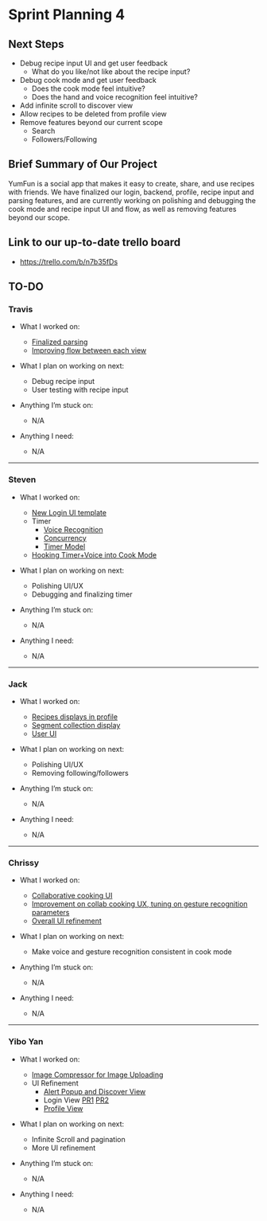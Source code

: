# Sprint Planning 4



## Next Steps

- Debug recipe input UI and get user feedback
    - What do you like/not like about the recipe input?
- Debug cook mode and get user feedback
    - Does the cook mode feel intuitive?
    - Does the hand and voice recognition feel intuitive?
- Add infinite scroll to discover view
- Allow recipes to be deleted from profile view
- Remove features beyond our current scope
    - Search
    - Followers/Following


## Brief Summary of Our Project

YumFun is a social app that makes it easy to create, share, and use recipes with friends. 
We have finalized our login, backend, profile, recipe input and parsing features, and are currently working on polishing and debugging the cook mode and recipe input UI and flow, 
as well as removing features beyond our scope.


## Link to our up-to-date trello board

- https://trello.com/b/n7b35fDs


## TO-DO

### Travis

- What I worked on:

  - [Finalized parsing](https://github.com/ECS189E/project-w21-codex-coders/commit/ebcd4ea8dcbe4f0db71ed211e1a9f89b263c8ba5)
  - [Improving flow between each view](https://github.com/ECS189E/project-w21-codex-coders/commit/06d1287cd1d4c1f16091ff7891e46971b4e8d7c3)

- What I plan on working on next:

  - Debug recipe input
  - User testing with recipe input
  
- Anything I’m stuck on:
  - N/A
- Anything I need:
  - N/A
  
---

### Steven

- What I worked on:

  - [New Login UI template](https://github.com/ECS189E/project-w21-codex-coders/commit/7957a373557d8de05dff945c78f9fffad6201208)
  - Timer
    - [Voice Recognition](https://github.com/ECS189E/project-w21-codex-coders/commit/d5559c751cba7503fbba7b9864dec2c79315afa1)
    - [Concurrency](https://github.com/ECS189E/project-w21-codex-coders/commit/61b6b30353ade94a32e8a1c96bb515d25152d758)
    - [Timer Model](https://github.com/ECS189E/project-w21-codex-coders/commit/61b6b30353ade94a32e8a1c96bb515d25152d758)
  - [Hooking Timer+Voice into Cook Mode](https://github.com/ECS189E/project-w21-codex-coders/commit/dec3c2ac8294c89bc2a102b903dfa64d7836cd5c)

- What I plan on working on next:

  - Polishing UI/UX
  - Debugging and finalizing timer

- Anything I’m stuck on:

  - N/A

- Anything I need:

  - N/A

---

### Jack

- What I worked on:

  - [Recipes displays in profile](https://github.com/ECS189E/project-w21-codex-coders/commit/96a47059dd9d305327289a059dd32ff765a30a76)
  - [Segment collection display](https://github.com/ECS189E/project-w21-codex-coders/commit/ed7bd15b2208f139e9dd1ab02e54f2b197766276)
  - [User UI](https://github.com/ECS189E/project-w21-codex-coders/commit/dd2c721c29f5f24e32cbece5072d504bddb456d7)
  
- What I plan on working on next:

  - Polishing UI/UX
  - Removing following/followers

- Anything I’m stuck on:

  - N/A

- Anything I need:

  - N/A

---

### Chrissy

- What I worked on:

  - [Collaborative cooking UI](https://github.com/ECS189E/project-w21-codex-coders/commit/ab487891a477f566a214342b3cbb95f4291925c3)
  - [Improvement on collab cooking UX, tuning on gesture recognition parameters](https://github.com/ECS189E/project-w21-codex-coders/commit/e63a0a33fa42a945dc928fd4e6fc40006301fd7d)
  - [Overall UI refinement](https://github.com/ECS189E/project-w21-codex-coders/commit/7e2d41568816f01bef320c4cbcd54f42aa8f09fd)

- What I plan on working on next:

  - Make voice and gesture recognition consistent in cook mode

- Anything I’m stuck on:

  - N/A

- Anything I need:
  - N/A
---

### Yibo Yan

- What I worked on:

  - [Image Compressor for Image Uploading](https://github.com/ECS189E/project-w21-codex-coders/pull/11)
  - UI Refinement
      - [Alert Popup and Discover View](https://github.com/ECS189E/project-w21-codex-coders/pull/16)
      - Login View [PR1](https://github.com/ECS189E/project-w21-codex-coders/pull/17) [PR2](https://github.com/ECS189E/project-w21-codex-coders/pull/18)
      - [Profile View](https://github.com/ECS189E/project-w21-codex-coders/pull/19)
  
- What I plan on working on next:

  - Infinite Scroll and pagination
  - More UI refinement
  
- Anything I’m stuck on:

  - N/A

- Anything I need:

  - N/A

